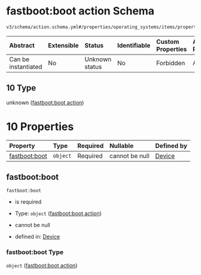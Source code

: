 # fastboot:boot action Schema

```txt
v3/schema/action.schema.yml#/properties/operating_systems/items/properties/steps/items/properties/actions/items/oneOf/10
```



| Abstract            | Extensible | Status         | Identifiable | Custom Properties | Additional Properties | Access Restrictions | Defined In                                                          |
| :------------------ | :--------- | :------------- | :----------- | :---------------- | :-------------------- | :------------------ | :------------------------------------------------------------------ |
| Can be instantiated | No         | Unknown status | No           | Forbidden         | Allowed               | none                | [device.schema.json*](../device.schema.json "open original schema") |

## 10 Type

unknown ([fastboot:boot action](device-properties-operating-systems-operating-system-properties-steps-step-properties-group-step-action-oneof-fastbootboot-action.md))

# 10 Properties

| Property                       | Type     | Required | Nullable       | Defined by                                                                                                                                                                                                                                                                                                                        |
| :----------------------------- | :------- | :------- | :------------- | :-------------------------------------------------------------------------------------------------------------------------------------------------------------------------------------------------------------------------------------------------------------------------------------------------------------------------------- |
| [fastboot:boot](#fastbootboot) | `object` | Required | cannot be null | [Device](device-properties-operating-systems-operating-system-properties-steps-step-properties-group-step-action-oneof-fastbootboot-action-properties-fastbootboot-action.md "v3/schema/action.schema.yml#/properties/operating_systems/items/properties/steps/items/properties/actions/items/oneOf/10/properties/fastboot:boot") |

## fastboot:boot



`fastboot:boot`

*   is required

*   Type: `object` ([fastboot:boot action](device-properties-operating-systems-operating-system-properties-steps-step-properties-group-step-action-oneof-fastbootboot-action-properties-fastbootboot-action.md))

*   cannot be null

*   defined in: [Device](device-properties-operating-systems-operating-system-properties-steps-step-properties-group-step-action-oneof-fastbootboot-action-properties-fastbootboot-action.md "v3/schema/action.schema.yml#/properties/operating_systems/items/properties/steps/items/properties/actions/items/oneOf/10/properties/fastboot:boot")

### fastboot:boot Type

`object` ([fastboot:boot action](device-properties-operating-systems-operating-system-properties-steps-step-properties-group-step-action-oneof-fastbootboot-action-properties-fastbootboot-action.md))
